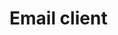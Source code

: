 # Email client

<div style="width:100%;height:100%;padding-bottom:6em;display:flex;justify-content:flex-end;">
  <p style="text-align: center;margin-top:auto;">By Augustinas Jokubauskas 2018</p>
</div>

---

## Document introduction

Email is considered as a medium that provides maximum reach for minimal investment and has served as an essential element of many marketing campaigns across all industries. Especially now, when more people than ever are getting access to internet. As developers we want the email clients to be easy and comfortable to use, but how do we do that?

### Solution

By using ethnomethodology and field work to observe paper mail handling workflow at home to get the insight of human behaviour in dealing with mail. Paper mail can differ from home to home, so we will be observing behaviours to determine, what functionality does our email client require. We will also be using the data collected by Richard Harper and his book "Inside the Smart Home"

---

## Informal requirements report

First we study the common way of handling mail at home in sequential order:

* Mail arrives at a delivery point

> Our client needs to have an entry point which the emails will be sent to. Always has to be one and all users should have access to it.

* Mail is collected and placed to a shared space

> Our client needs a shared space which users have access to and can sort the mail that was directed to the house or to a specific user. Also directed mail can not be open by anyone else than the specified receiver.

* Mail is sorted and spam is gotten rid of

> Our client should be able to show visual queues for emails, so that obvious spam letter can be gotten rid of and mail can be sorted into relative groups based on importance. Users should also be able to assign letters to other users.

* Mail is viewed by the receiver in private

> Our client should allow for separate user accounts which have unique identifications for storing emails, so that privacy is maintained.

---

* Mail that does not require immediate action is placed somewhere where it can be dealt with later on

> Our client needs to be able to make reminders about mail and allow users to set dates when to be reminded of the mail

* Mail that does not require to be dealt with is put away

> Our client should allow users to move email into long term storage, where it would not interfere with new incoming email

* Mail that is unique (birthday, holiday, thank you cards etc. )

> Our client should allow users to create email storage groups for separating email.

---

## System overview

To be filled

---

## Non-functional requirements of the system

To be filled

---

## Functional requirements of the system

To be filled

---

## Formal description of the system behaviour

To be filled

---

## Examples of system usage

To be filled
